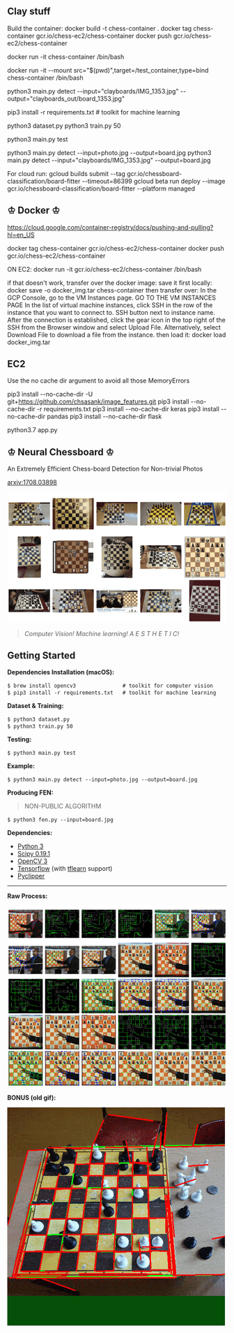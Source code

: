 ## Clay stuff
Build the container:
docker build -t chess-container .
docker tag chess-container gcr.io/chess-ec2/chess-container
docker push gcr.io/chess-ec2/chess-container

docker run -it chess-container /bin/bash

docker run -it --mount src="$(pwd)",target=/test_container,type=bind chess-container /bin/bash

python3 main.py detect --input="clayboards/IMG_1353.jpg" --output="clayboards_out/board_1353.jpg"


pip3 install -r requirements.txt   # toolkit for machine learning

python3 dataset.py
python3 train.py 50

python3 main.py test

python3 main.py detect --input=photo.jpg --output=board.jpg
python3 main.py detect --input="clayboards/IMG_1353.jpg" --output=board.jpg


For cloud run:
  gcloud builds submit --tag gcr.io/chessboard-classification/board-fitter --timeout=86399
  gcloud beta run deploy --image gcr.io/chessboard-classification/board-fitter --platform managed

## ♔ Docker ♔
https://cloud.google.com/container-registry/docs/pushing-and-pulling?hl=en_US

docker tag chess-container gcr.io/chess-ec2/chess-container
docker push gcr.io/chess-ec2/chess-container

ON EC2:
docker run -it gcr.io/chess-ec2/chess-container /bin/bash

if that doesn't work, transfer over the docker image:
  save it first locally:
    docker save -o docker_img.tar chess-container
  then transfer over:
    In the GCP Console, go to the VM Instances page.
    GO TO THE VM INSTANCES PAGE
    In the list of virtual machine instances, click SSH in the row of the instance that you want to connect to.
    SSH button next to instance name.
    After the connection is established, click the gear icon in the top right of the SSH from the Browser window and select Upload File. Alternatively, select Download File to download a file from the instance.
  then load it:
    docker load docker_img.tar


## EC2
Use the no cache dir argument to avoid all those MemoryErrors
<!-- sudo pip3 install --no-cache-dir  opencv-python -->
<!-- sudo python3 -m pip install  --no-cache-dir  opencv-python-headless -->
<!-- sudo python3 -m pip install  --no-cache-dir  tensorflow -->
pip3 install --no-cache-dir  -U git+https://github.com/chsasank/image_features.git
pip3 install --no-cache-dir  -r requirements.txt
pip3 install  --no-cache-dir  keras
pip3 install  --no-cache-dir  pandas
pip3 install  --no-cache-dir  flask

python3.7 app.py


## ♔ Neural Chessboard ♔

An Extremely Efficient Chess-board Detection for Non-trivial Photos

[arxiv:1708.03898](https://arxiv.org/abs/1708.03898)

![](docs/animated.gif)

> _Computer Vision! Machine learning! A E S T H E T I C!_

## Getting Started

__Dependencies Installation (macOS):__
```
$ brew install opencv3               # toolkit for computer vision
$ pip3 install -r requirements.txt   # toolkit for machine learning
```

__Dataset & Training:__
```
$ python3 dataset.py
$ python3 train.py 50
```

__Testing:__
```
$ python3 main.py test
```

__Example:__
```
$ python3 main.py detect --input=photo.jpg --output=board.jpg
```

__Producing FEN:__
> NON-PUBLIC ALGORITHM
```
$ python3 fen.py --input=board.jpg
```

__Dependencies:__

- [Python 3](https://www.python.org/downloads/)
- [Scipy 0.19.1](https://www.scipy.org/)
- [OpenCV 3](http://opencv.org/)
- [Tensorflow](https://www.tensorflow.org/) (with [tflearn](https://github.com/tflearn/tflearn) support)
- [Pyclipper](https://github.com/greginvm/pyclipper)

----

**Raw Process:**

![](docs/appendix.jpg)

**BONUS (old gif):**

![](docs/steps.gif)
